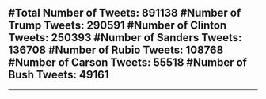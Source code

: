 #Total Number of Tweets: 891138 
#Number of Trump Tweets: 290591
#Number of Clinton Tweets: 250393
#Number of Sanders Tweets: 136708
#Number of Rubio Tweets: 108768
#Number of Carson Tweets: 55518
#Number of Bush Tweets: 49161
---
---
